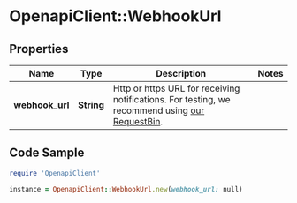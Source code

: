 # OpenapiClient::WebhookUrl

## Properties

Name | Type | Description | Notes
------------ | ------------- | ------------- | -------------
**webhook_url** | **String** | Http or https URL for receiving notifications. For testing, we recommend using [our RequestBin](http://bin.chat-api.com). | 

## Code Sample

```ruby
require 'OpenapiClient'

instance = OpenapiClient::WebhookUrl.new(webhook_url: null)
```


